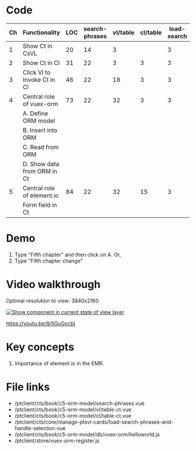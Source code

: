 # Code

| Ch  | Functionality               | LOC | search-phrases | vl/table | cl/table | load-search | objOrm/helloworld | store/vuex-orm |
| --- | --------------------------- | --- | -------------- | -------- | -------- | ----------- | ----------------- | -------------- |
| 1   | Show Ct in CsVL             | 20  | 14             | 3        |          | 3           |                   |
| 2   | Show Ct in Cl               | 31  | 22             | 3        | 3        | 3           |                   |
| 3   | Click Vl to Invoke Ct in Cl | 46  | 22             | 18       | 3        | 3           |                   |
| 4   | Central role of vuex-orm    | 73  | 22             | 32       | 3        | 3           | 11                | 2              |
|     | A. Define ORM model         |     |                |          |          |             |                   |                |
|     | B. Insert into ORM          |     |                |          |          |             |                   |
|     | C. Read from ORM            |     |                |          |          |             |                   |
|     | D. Show data from ORM in Ct |     |                |          |          |             |                   |
| 5   | Central role of element.io  | 84  | 22             | 32       | 15       | 3           | 10                | 2              |
|     | Form field in Ct            |     |                |          |          |             |                   |

# Demo

1. Type "Fifth chapter" and then click on A. Or,
2. Type "Fifth chapter change"

# Video walkthrough

Optimal resolution to view: 3840x2160

[![Show component in current state of view layer](https://img.youtube.com/vi/zCgWHvHn4JA/0.jpg)](https://www.youtube.com/watch?v=lb1IGuGocbI 'form field & element.io')

https://youtu.be/lb1IGuGocbI

# Key concepts

1. Importance of element.io in the EMR.

# File links

- /ptclient/cts/book/c5-orm-model/search-phrases.vue
- /ptclient/cts/book/c5-orm-model/vl/table-ct.vue
- /ptclient/cts/book/c5-orm-model/cl/table-ct.vue
- /ptclient/cts/core/manage-ptsvl-cards/load-search-phrases-and-handle-selection.vue
- /ptclient/cts/book/c5-orm-model/db/vuex-orm/helloworld.js
- /ptclient/store/vuex-orm-register.js
